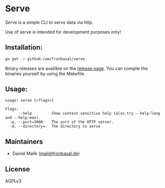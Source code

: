 # Serve

Serve is a simple CLI to serve data via http.

Use of serve is intended for development purposes only!

## Installation:
```bash
go get -v github.com/fronbasal/serve
``` 

Binary releases are availible on the [release page](https://github.com/fronbasal/serve/releases).
You can compile the binaries yourself by using the Makefile.

## Usage:
```
usage: serve [<flags>]

Flags:
      --help         Show context-sensitive help (also try --help-long and --help-man).
  -p, --port=3000    The port of the HTTP server.
  -d, --directory=.  The directory to serve
```

## Maintainers

- Daniel Malik (mail@fronbasal.de)

## License

AGPLv3

